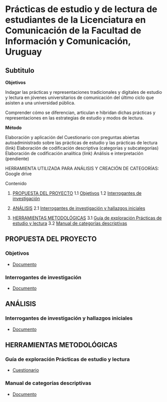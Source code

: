 # Prácticas de estudio y de lectura de estudiantes de la Licenciatura en Comunicación de la Facultad de Información y Comunicación, Uruguay

## Subtitulo

**Objetivos**

Indagar las prácticas y representaciones tradicionales y digitales de estudio y lectura en jóvenes universitarios de comunicación del último ciclo que asisten a una universidad pública.

Comprender cómo se diferencian, articulan e hibridan dichas prácticas y representaciones en las estrategias de estudio y modos de lectura.

**Método**

Elaboración y aplicación del Cuestionario con preguntas abiertas autoadministrado sobre las prácticas de estudio y las prácticas de lectura (link)
Elaboración de codificación descriptiva (categorías y subcategorías)
Elaboración de codificación analítica (link)
Análisis e interpretación (pendiente)

HERRAMIENTA UTILIZADA PARA ANÁLISIS Y CREACIÓN DE CATEGORÍAS: Google drive

Contenido

1. [PROPUESTA DEL PROYECTO](#propuesta-del-proyecto)
   1.1 [Objetivos](#objetivos)
   1.2 [Interrogantes de investigación](#interrogantes-de-investigación)

2. [ANÁLISIS](#análisis)
   2.1 [Interrogantes de investigación y hallazgos iniciales](#interrogantes-de-investigación-y-hallazgos-iniciales)

3. [HERRAMIENTAS METODOLÓGICAS](#herramientas-metodológicas)
   3.1 [Guía de exploración Prácticas de estudio y lectura](#guía-de-exploración-prácticas-de-estudio-y-lectura)
   3.2 [Manual de categorías descriptivas](#manual-de-categorías-descriptivas)

## PROPUESTA DEL PROYECTO

### Objetivos
- [Documento](./docs/Propuesta_del_Proyecto/Objetivos.md)

### Interrogantes de investigación
- [Documento](./docs/Propuesta_del_Proyecto/Interrogantes_de_Investigación.md)

## ANÁLISIS

### Interrogantes de investigación y hallazgos iniciales
- [Documento](./docs/Análisis/Interrogantes_Hallazgos_Iniciales.md)

## HERRAMIENTAS METODOLÓGICAS

### Guía de exploración Prácticas de estudio y lectura
- [Cuestionario](./docs/Herramientas_Metodológicas/Guía_Exploración_Prácticas_Estudio_Lectura.md)

### Manual de categorías descriptivas
- [Documento](./docs/Herramientas_Metodológicas/Manual_Categorías_Descriptivas.md)
